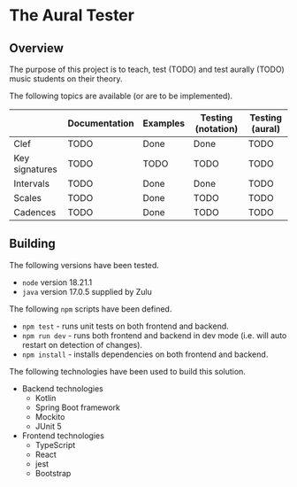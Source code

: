 # The Aural Tester

## Overview

The purpose of this project is to teach, test (TODO) and test aurally (TODO) music students on their theory.

The following topics are available (or are to be implemented).

|                | Documentation | Examples | Testing (notation) | Testing (aural) |
|----------------|---------------|----------|--------------------|-----------------|
| Clef           | TODO          | Done     | Done               | TODO            |
| Key signatures | TODO          | TODO     | TODO               | TODO            |
| Intervals      | TODO          | Done     | Done               | TODO            |
| Scales         | TODO          | Done     | TODO               | TODO            |
| Cadences       | TODO          | Done     | TODO               | TODO            |

## Building

The following versions have been tested.

* `node` version 18.21.1
* `java` version 17.0.5 supplied by Zulu

The following `npm` scripts have been defined.

* `npm test` - runs unit tests on both frontend and backend.
* `npm run dev` - runs both frontend and backend in dev mode (i.e. will auto restart on detection of changes).
* `npm install` - installs dependencies on both frontend and backend.

The following technologies have been used to build this solution.
* Backend technologies
  * Kotlin
  * Spring Boot framework
  * Mockito
  * JUnit 5
* Frontend technologies
  * TypeScript
  * React
  * jest
  * Bootstrap